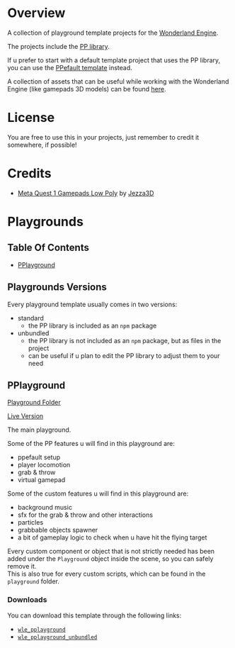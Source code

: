 # Overview

A collection of playground template projects for the [Wonderland Engine](https://wonderlandengine.com/).

The projects include the [PP library](https://github.com/SignorPipo/wle_pp).

If u prefer to start with a default template project that uses the PP library, you can use the [PPefault template](https://github.com/SignorPipo/wle_ppefault) instead.

A collection of assets that can be useful while working with the Wonderland Engine (like gamepads 3D models) can be found [here](https://github.com/SignorPipo/wle_assets).

# License

You are free to use this in your projects, just remember to credit it somewhere, if possible!
  
# Credits

- [Meta Quest 1 Gamepads Low Poly](https://github.com/SignorPipo/wle_ppefault/blob/main/wle_ppefault/wle_ppefault/assets/models/meta_quest_1_gamepads_credits_Jezza3D.fbx) by [Jezza3D](https://sketchfab.com/Jezza3D)

# Playgrounds

## Table Of Contents

- [PPlayground](#pplayground)

## Playgrounds Versions

Every playground template usually comes in two versions:
- standard
  * the PP library is included as an `npm` package
- unbundled
  * the PP library is not included as an `npm` package, but as files in the project
  * can be useful if u plan to edit the PP library to adjust them to your need

## PPlayground

[Playground Folder](https://github.com/SignorPipo/wle_pplaygrounds/tree/main/wle_pplaygrounds/wle_pplayground)

[Live Version](https://signor-pipo.itch.io/pplayground-wonderland-engine)

The main playground.

Some of the PP features u will find in this playground are:
- ppefault setup
- player locomotion
- grab & throw
- virtual gamepad

Some of the custom features u will find in this playground are:
- background music
- sfx for the grab & throw and other interactions
- particles
- grabbable objects spawner
- a bit of gameplay logic to check when u have hit the flying target

Every custom component or object that is not strictly needed has been added under the `Playground` object inside the scene, so you can safely remove it.  
This is also true for every custom scripts, which can be found in the `playground` folder.

### Downloads

You can download this template through the following links:
  * [`wle_pplayground`](https://github.com/SignorPipo/wle_pplaygrounds/releases/latest/download/wle_pplayground.zip)
  * [`wle_pplayground_unbundled`](https://github.com/SignorPipo/wle_pplaygrounds/releases/latest/download/wle_pplayground_unbundled.zip)